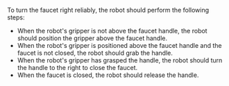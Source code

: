 To turn the faucet right reliably, the robot should perform the following steps:
- When the robot's gripper is not above the faucet handle, the robot should position the gripper above the faucet handle.
- When the robot's gripper is positioned above the faucet handle and the faucet is not closed, the robot should grab the handle.
- When the robot's gripper has grasped the handle, the robot should turn the handle to the right to close the faucet.
- When the faucet is closed, the robot should release the handle.